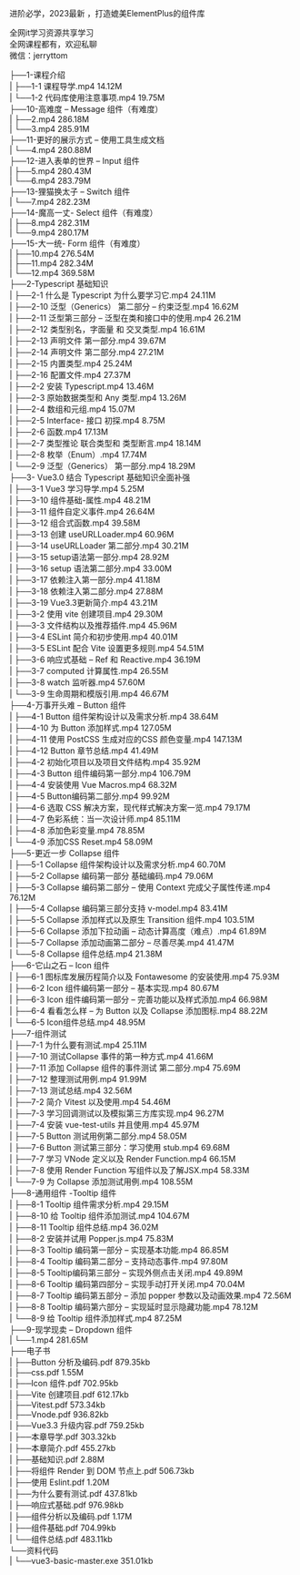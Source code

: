 进阶必学，2023最新 ，打造媲美ElementPlus的组件库

全网it学习资源共享学习<br>全网课程都有，欢迎私聊<br>微信：jerryttom<br>

├──1-课程介绍<br> | ├──1-1 课程导学.mp4 14.12M<br> | └──1-2 代码库使用注意事项.mp4 19.75M<br> ├──10-高难度 – Message 组件（有难度）<br> | ├──2.mp4 286.18M<br> | └──3.mp4 285.91M<br> ├──11-更好的展示方式 – 使用工具生成文档<br> | └──4.mp4 280.88M<br> ├──12-进入表单的世界 – Input 组件<br> | ├──5.mp4 280.43M<br> | └──6.mp4 283.79M<br> ├──13-狸猫换太子 – Switch 组件<br> | └──7.mp4 282.23M<br> ├──14-魔高一丈- Select 组件（有难度）<br> | ├──8.mp4 282.31M<br> | └──9.mp4 280.17M<br> ├──15-大一统- Form 组件（有难度）<br> | ├──10.mp4 276.54M<br> | ├──11.mp4 282.34M<br> | └──12.mp4 369.58M<br> ├──2-Typescript 基础知识<br> | ├──2-1 什么是 Typescript 为什么要学习它.mp4 24.11M<br> | ├──2-10 泛型（Generics） 第二部分 – 约束泛型.mp4 16.62M<br> | ├──2-11 泛型第三部分 – 泛型在类和接口中的使用.mp4 26.21M<br> | ├──2-12 类型别名，字面量 和 交叉类型.mp4 16.61M<br> | ├──2-13 声明文件 第一部分.mp4 39.67M<br> | ├──2-14 声明文件 第二部分.mp4 27.21M<br> | ├──2-15 内置类型.mp4 25.24M<br> | ├──2-16 配置文件.mp4 27.37M<br> | ├──2-2 安装 Typescript.mp4 13.46M<br> | ├──2-3 原始数据类型和 Any 类型.mp4 13.26M<br> | ├──2-4 数组和元组.mp4 15.07M<br> | ├──2-5 Interface- 接口 初探.mp4 8.75M<br> | ├──2-6 函数.mp4 17.13M<br> | ├──2-7 类型推论 联合类型和 类型断言.mp4 18.14M<br> | ├──2-8 枚举（Enum）.mp4 17.74M<br> | └──2-9 泛型（Generics） 第一部分.mp4 18.29M<br> ├──3- Vue3.0 结合 Typescript 基础知识全面补强<br> | ├──3-1 Vue3 学习导学.mp4 5.25M<br> | ├──3-10 组件基础-属性.mp4 48.21M<br> | ├──3-11 组件自定义事件.mp4 26.64M<br> | ├──3-12 组合式函数.mp4 39.58M<br> | ├──3-13 创建 useURLLoader.mp4 60.96M<br> | ├──3-14 useURLLoader 第二部分.mp4 30.21M<br> | ├──3-15 setup语法第一部分.mp4 28.92M<br> | ├──3-16 setup 语法第二部分.mp4 33.00M<br> | ├──3-17 依赖注入第一部分.mp4 41.18M<br> | ├──3-18 依赖注入第二部分.mp4 27.88M<br> | ├──3-19 Vue3.3更新简介.mp4 43.21M<br> | ├──3-2 使用 vite 创建项目.mp4 29.30M<br> | ├──3-3 文件结构以及推荐插件.mp4 45.96M<br> | ├──3-4 ESLint 简介和初步使用.mp4 40.01M<br> | ├──3-5 ESLint 配合 Vite 设置更多规则.mp4 54.51M<br> | ├──3-6 响应式基础 – Ref 和 Reactive.mp4 36.19M<br> | ├──3-7 computed 计算属性.mp4 26.55M<br> | ├──3-8 watch 监听器.mp4 57.60M<br> | └──3-9 生命周期和模版引用.mp4 46.67M<br> ├──4-万事开头难 – Button 组件<br> | ├──4-1 Button 组件架构设计以及需求分析.mp4 38.64M<br> | ├──4-10 为 Button 添加样式.mp4 127.05M<br> | ├──4-11 使用 PostCSS 生成对应的CSS 颜色变量.mp4 147.13M<br> | ├──4-12 Button 章节总结.mp4 41.49M<br> | ├──4-2 初始化项目以及项目文件结构.mp4 35.92M<br> | ├──4-3 Button 组件编码第一部分.mp4 106.79M<br> | ├──4-4 安装使用 Vue Macros.mp4 68.32M<br> | ├──4-5 Button编码第二部分.mp4 99.92M<br> | ├──4-6 选取 CSS 解决方案，现代样式解决方案一览.mp4 79.17M<br> | ├──4-7 色彩系统：当一次设计师.mp4 85.11M<br> | ├──4-8 添加色彩变量.mp4 78.85M<br> | └──4-9 添加CSS Reset.mp4 58.09M<br> ├──5-更近一步 Collapse 组件<br> | ├──5-1 Collapse 组件架构设计以及需求分析.mp4 60.70M<br> | ├──5-2 Collapse 编码第一部分 基础编码.mp4 79.06M<br> | ├──5-3 Collapse 编码第二部分 – 使用 Context 完成父子属性传递.mp4 76.12M<br> | ├──5-4 Collapse 编码第三部分支持 v-model.mp4 83.41M<br> | ├──5-5 Collapse 添加样式以及原生 Transition 组件.mp4 103.51M<br> | ├──5-6 Collapse 添加下拉动画 – 动态计算高度（难点）.mp4 61.89M<br> | ├──5-7 Collapse 添加动画第二部分 – 尽善尽美.mp4 41.47M<br> | └──5-8 Collapse 组件总结.mp4 21.38M<br> ├──6-它山之石 – Icon 组件<br> | ├──6-1 图标库发展历程简介以及 Fontawesome 的安装使用.mp4 75.93M<br> | ├──6-2 Icon 组件编码第一部分 – 基本实现.mp4 80.67M<br> | ├──6-3 Icon 组件编码第一部分 – 完善功能以及样式添加.mp4 66.98M<br> | ├──6-4 看看怎么样 – 为 Button 以及 Collapse 添加图标.mp4 88.22M<br> | └──6-5 Icon组件总结.mp4 48.95M<br> ├──7-组件测试<br> | ├──7-1 为什么要有测试.mp4 25.11M<br> | ├──7-10 测试Collapse 事件的第一种方式.mp4 41.66M<br> | ├──7-11 添加 Collapse 组件的事件测试 第二部分.mp4 75.69M<br> | ├──7-12 整理测试用例.mp4 91.99M<br> | ├──7-13 测试总结.mp4 32.56M<br> | ├──7-2 简介 Vitest 以及使用.mp4 54.46M<br> | ├──7-3 学习回调测试以及模拟第三方库实现.mp4 96.27M<br> | ├──7-4 安装 vue-test-utils 并且使用.mp4 45.97M<br> | ├──7-5 Button 测试用例第二部分.mp4 58.05M<br> | ├──7-6 Button 测试第三部分：学习使用 stub.mp4 69.68M<br> | ├──7-7 学习 VNode 定义以及 Render Function.mp4 66.15M<br> | ├──7-8 使用 Render Function 写组件以及了解JSX.mp4 58.33M<br> | └──7-9 为 Collapse 添加测试用例.mp4 108.55M<br> ├──8-通用组件 -Tooltip 组件<br> | ├──8-1 Tooltip 组件需求分析.mp4 29.15M<br> | ├──8-10 给 Tooltip 组件添加测试.mp4 104.67M<br> | ├──8-11 Tooltip 组件总结.mp4 36.02M<br> | ├──8-2 安装并试用 Popper.js.mp4 75.83M<br> | ├──8-3 Tooltip 编码第一部分 – 实现基本功能.mp4 86.85M<br> | ├──8-4 Tooltip 编码第二部分 – 支持动态事件.mp4 97.80M<br> | ├──8-5 Tooltip编码第三部分 – 实现外侧点击关闭.mp4 49.89M<br> | ├──8-6 Tooltip 编码第四部分 – 实现手动打开关闭.mp4 70.04M<br> | ├──8-7 Tooltip 编码第五部分 – 添加 popper 参数以及动画效果.mp4 72.56M<br> | ├──8-8 Tooltip 编码第六部分 – 实现延时显示隐藏功能.mp4 78.12M<br> | └──8-9 给 Tooltip 组件添加样式.mp4 87.25M<br> ├──9-现学现卖 – Dropdown 组件<br> | └──1.mp4 281.65M<br> ├──电子书<br> | ├──Button 分析及编码.pdf 879.35kb<br> | ├──css.pdf 1.55M<br> | ├──Icon 组件.pdf 702.95kb<br> | ├──Vite 创建项目.pdf 612.17kb<br> | ├──Vitest.pdf 573.34kb<br> | ├──Vnode.pdf 936.82kb<br> | ├──Vue3.3 升级内容.pdf 759.25kb<br> | ├──本章导学.pdf 303.32kb<br> | ├──本章简介.pdf 455.27kb<br> | ├──基础知识.pdf 2.88M<br> | ├──将组件 Render 到 DOM 节点上.pdf 506.73kb<br> | ├──使用 Eslint.pdf 1.20M<br> | ├──为什么要有测试.pdf 437.81kb<br> | ├──响应式基础.pdf 976.98kb<br> | ├──组件分析以及编码.pdf 1.17M<br> | ├──组件基础.pdf 704.99kb<br> | └──组件总结.pdf 483.11kb<br> └──资料代码<br> | └──vue3-basic-master.exe 351.01kb